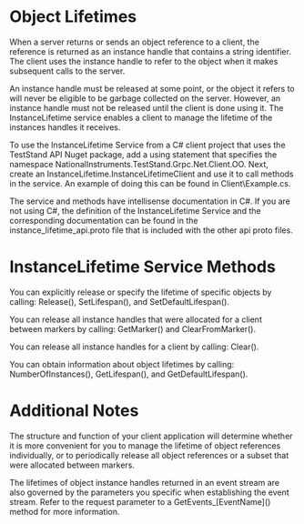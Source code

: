 # Object Lifetimes

When a server returns or sends an object reference to a client, the reference is returned as an instance handle
that contains a string identifier.  The client uses the instance handle to refer to the object when it makes
subsequent calls to the server.

An instance handle must be released at some point, or the object it refers to will never be eligible
to be garbage collected on the server. However, an instance handle must not be released until the client
is done using it. The InstanceLifetime service enables a client to manage the lifetime of the 
instances handles it receives.

To use the InstanceLifetime Service from a C# client project that uses the TestStand API Nuget package, add a using 
statement that specifies the namespace NationalInstruments.TestStand.Grpc.Net.Client.OO. Next,  
create an InstanceLifetime.InstanceLifetimeClient and use it to call methods in the service. An example
of doing this can be found in Client\Example.cs.

The service and methods have intellisense documentation in C#. If you are not using C#, the definition
of the InstanceLifetime Service and the corresponding documentation can be found in the
instance_lifetime_api.proto file that is included with the other api proto files.

# InstanceLifetime Service Methods
You can explicitly release or specify the lifetime of specific objects by calling:
Release(), SetLifespan(), and SetDefaultLifespan().

You can release all instance handles that were allocated for a client between markers by calling:
GetMarker() and ClearFromMarker().

You can release all instance handles for a client by calling:
Clear().

You can obtain information about object lifetimes by calling:
NumberOfInstances(), GetLifespan(), and GetDefaultLifespan().

# Additional Notes
The structure and function of your client application will determine whether it is more convenient
for you to manage the lifetime of object references individually, or to periodically
release all object references or a subset that were allocated between markers.
 
The lifetimes of object instance handles returned in an event stream are also governed by
the parameters you specific when establishing the event stream. Refer to the request parameter to
a GetEvents_\[EventName\]() method for more information. 

